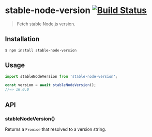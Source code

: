 # stable-node-version [![Build Status](https://github.com/vadimdemedes/stable-node-version/workflows/test/badge.svg)](https://github.com/vadimdemedes/stable-node-version/actions)

> Fetch stable Node.js version.

## Installation

```
$ npm install stable-node-version
```

## Usage

```js
import stableNodeVersion from 'stable-node-version';

const version = await stableNodeVersion();
//=> 16.0.0
```

## API

### stableNodeVersion()

Returns a `Promise` that resolved to a version string.
